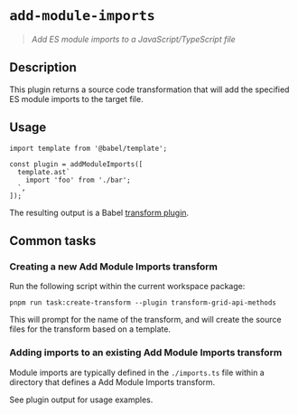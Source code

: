# `add-module-imports`

> _Add ES module imports to a JavaScript/TypeScript file_

## Description

This plugin returns a source code transformation that will add the specified ES module imports to the target file.

## Usage

```
import template from '@babel/template';

const plugin = addModuleImports([
  template.ast`
    import 'foo' from './bar';
  `,
]);
```

The resulting output is a Babel [transform plugin](https://babeljs.io/docs/plugins#transform-plugins).

## Common tasks

### Creating a new Add Module Imports transform

Run the following script within the current workspace package:

```
pnpm run task:create-transform --plugin transform-grid-api-methods
```

This will prompt for the name of the transform, and will create the source files for the transform based on a template.

### Adding imports to an existing Add Module Imports transform

Module imports are typically defined in the `./imports.ts` file within a directory that defines a Add Module Imports transform.

See plugin output for usage examples.
